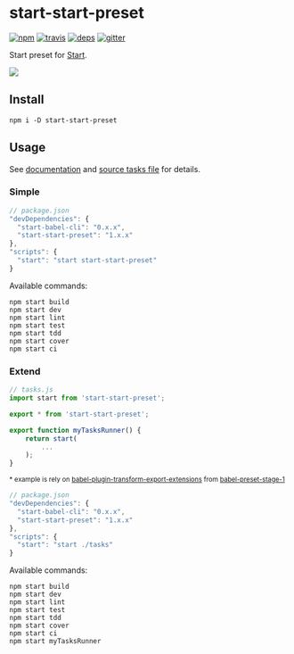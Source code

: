 # start-start-preset

[![npm](https://img.shields.io/npm/v/start-start-preset.svg?style=flat-square)](https://www.npmjs.com/package/start-start-preset)
[![travis](http://img.shields.io/travis/start-runner/start-preset.svg?style=flat-square)](https://travis-ci.org/start-runner/start-preset)
[![deps](https://img.shields.io/gemnasium/start-runner/start-preset.svg?style=flat-square)](https://gemnasium.com/start-runner/start-preset)
[![gitter](https://img.shields.io/badge/gitter-join_chat_%E2%86%92-00d06f.svg?style=flat-square)](https://gitter.im/start-runner/start)

Start preset for [Start](https://github.com/start-runner/start).

![](http://funkyimg.com/i/27yzy.gif)

## Install

```
npm i -D start-start-preset
```

## Usage

See [documentation](https://github.com/start-runner/start#readme) and [source tasks file](lib/index.js) for details.

### Simple

```js
// package.json
"devDependencies": {
  "start-babel-cli": "0.x.x",
  "start-start-preset": "1.x.x"
},
"scripts": {
  "start": "start start-start-preset"
}
```

Available commands:

```
npm start build
npm start dev
npm start lint
npm start test
npm start tdd
npm start cover
npm start ci
```

### Extend

```js
// tasks.js
import start from 'start-start-preset';

export * from 'start-start-preset';

export function myTasksRunner() {
    return start(
        ...
    );
}
```

<sup>* example is rely on [babel-plugin-transform-export-extensions](https://babeljs.io/docs/plugins/transform-export-extensions/) from [babel-preset-stage-1](https://babeljs.io/docs/plugins/preset-stage-1/)</sup>

```js
// package.json
"devDependencies": {
  "start-babel-cli": "0.x.x",
  "start-start-preset": "1.x.x"
},
"scripts": {
  "start": "start ./tasks"
}
```

Available commands:

```
npm start build
npm start dev
npm start lint
npm start test
npm start tdd
npm start cover
npm start ci
npm start myTasksRunner
```
